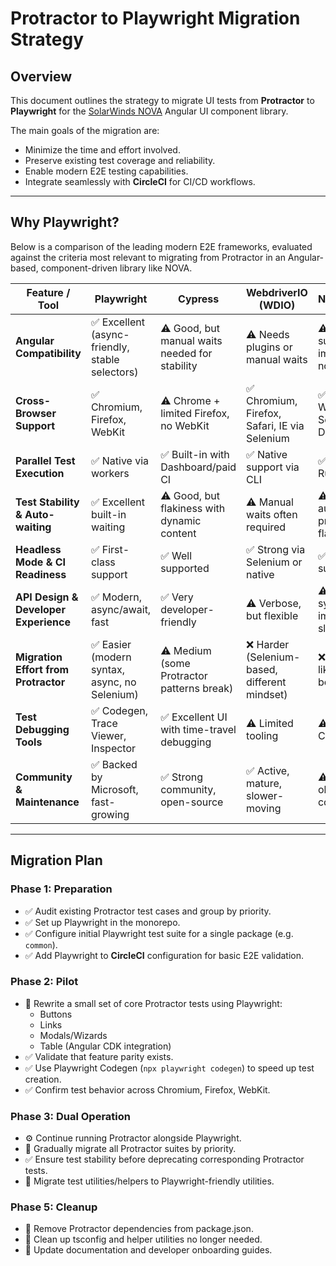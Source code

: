 # Protractor to Playwright Migration Strategy

## Overview

This document outlines the strategy to migrate UI tests from **Protractor** to **Playwright** for the [SolarWinds NOVA](https://github.com/solarwinds/nova) Angular UI component library.

The main goals of the migration are:
- Minimize the time and effort involved.
- Preserve existing test coverage and reliability.
- Enable modern E2E testing capabilities.
- Integrate seamlessly with **CircleCI** for CI/CD workflows.

---
## Why Playwright?

Below is a comparison of the leading modern E2E frameworks, evaluated against the criteria most relevant to migrating from Protractor in an Angular-based, component-driven library like NOVA.

| Feature / Tool                         | **Playwright**                                | **Cypress**                                    | **WebdriverIO (WDIO)**                        | **Nightwatch**                              |
| ------------------------------------- | --------------------------------------------- | ---------------------------------------------- | --------------------------------------------- | ------------------------------------------- |
| **Angular Compatibility**             | ✅ Excellent (async-friendly, stable selectors)| ⚠️ Good, but manual waits needed for stability | ⚠️ Needs plugins or manual waits              | ⚠️ Angular support improving, not native     |
| **Cross-Browser Support**             | ✅ Chromium, Firefox, WebKit                   | ⚠️ Chrome + limited Firefox, no WebKit         | ✅ Chromium, Firefox, Safari, IE via Selenium | ✅ Similar to WDIO (uses Selenium or DevTools)|
| **Parallel Test Execution**           | ✅ Native via workers                          | ✅ Built-in with Dashboard/paid CI              | ✅ Native support via CLI                      | ✅ Via Test Runner                           |
| **Test Stability & Auto-waiting**     | ✅ Excellent built-in waiting                  | ⚠️ Good, but flakiness with dynamic content     | ⚠️ Manual waits often required                 | ⚠️ Basic auto-wait; prone to flakiness       |
| **Headless Mode & CI Readiness**      | ✅ First-class support                         | ✅ Well supported                               | ✅ Strong via Selenium or native               | ✅ Basic CI support                          |
| **API Design & Developer Experience** | ✅ Modern, async/await, fast                   | ✅ Very developer-friendly                      | ⚠️ Verbose, but flexible                       | ⚠️ Older syntax, improving slowly            |
| **Migration Effort from Protractor**  | ✅ Easier (modern syntax, async, no Selenium) | ⚠️ Medium (some Protractor patterns break)     | ❌ Harder (Selenium-based, different mindset)  | ❌ Legacy-like; high boilerplate             |
| **Test Debugging Tools**              | ✅ Codegen, Trace Viewer, Inspector            | ✅ Excellent UI with time-travel debugging      | ⚠️ Limited tooling                            | ⚠️ Basic CLI logs                            |
| **Community & Maintenance**          | ✅ Backed by Microsoft, fast-growing           | ✅ Strong community, open-source                | ✅ Active, mature, slower-moving               | ⚠️ Smaller, older community                  |


---

## Migration Plan

### Phase 1: Preparation

- ✅ Audit existing Protractor test cases and group by priority.
- ✅ Set up Playwright in the monorepo.
- ✅ Configure initial Playwright test suite for a single package (e.g. `common`).
- ✅ Add Playwright to **CircleCI** configuration for basic E2E validation.

### Phase 2: Pilot

- 🔄 Rewrite a small set of core Protractor tests using Playwright:
    - Buttons
    - Links
    - Modals/Wizards
    - Table (Angular CDK integration)
- ✅ Validate that feature parity exists.
- ✅ Use Playwright Codegen (`npx playwright codegen`) to speed up test creation.
- ✅ Confirm test behavior across Chromium, Firefox, WebKit.

### Phase 3: Dual Operation

- ⚙️ Continue running Protractor alongside Playwright.
- 🔁 Gradually migrate all Protractor suites by priority.
- ✅ Ensure test stability before deprecating corresponding Protractor tests.
- 🔐 Migrate test utilities/helpers to Playwright-friendly utilities.

### Phase 5: Cleanup
- 🚫 Remove Protractor dependencies from package.json.
- 🧹 Clean up tsconfig and helper utilities no longer needed.
- 📘 Update documentation and developer onboarding guides.
